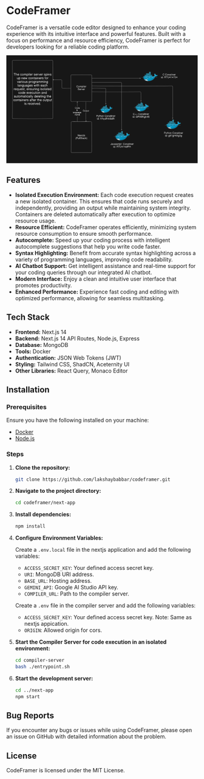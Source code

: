 # CodeFramer

CodeFramer is a versatile code editor designed to enhance your coding experience with its intuitive interface and powerful features. Built with a focus on performance and resource efficiency, CodeFramer is perfect for developers looking for a reliable coding platform.

<img src="./assets/arch.png" alt="CodeFramer Architecture" width="600px">

## Features

- **Isolated Execution Environment:** Each code execution request creates a new isolated container. This ensures that code runs securely and independently, providing an output while maintaining system integrity. Containers are deleted automatically after execution to optimize resource usage.
- **Resource Efficient:** CodeFramer operates efficiently, minimizing system resource consumption to ensure smooth performance.
- **Autocomplete:** Speed up your coding process with intelligent autocomplete suggestions that help you write code faster.
- **Syntax Highlighting:** Benefit from accurate syntax highlighting across a variety of programming languages, improving code readability.
- **AI Chatbot Support:** Get intelligent assistance and real-time support for your coding queries through our integrated AI chatbot.
- **Modern Interface:** Enjoy a clean and intuitive user interface that promotes productivity.
- **Enhanced Performance:** Experience fast coding and editing with optimized performance, allowing for seamless multitasking.

## Tech Stack

- **Frontend:** Next.js 14
- **Backend:** Next.js 14 API Routes, Node.js, Express
- **Database:** MongoDB
- **Tools:** Docker
- **Authentication:** JSON Web Tokens (JWT)
- **Styling:** Tailwind CSS, ShadCN, Aceternity UI
- **Other Libraries:** React Query, Monaco Editor

## Installation

### Prerequisites

Ensure you have the following installed on your machine:

- [Docker](https://www.docker.com/get-started)
- [Node.js](https://nodejs.org/en/download/)

### Steps

1.  **Clone the repository:**

    ```bash
    git clone https://github.com/lakshaybabbar/codeframer.git
    ```

2.  **Navigate to the project directory:**

    ```bash
    cd codeframer/next-app
    ```

3.  **Install dependencies:**

    ```bash
    npm install
    ```

4.  **Configure Environment Variables:**

    Create a `.env.local` file in the nextjs application and add the following variables:

    - `ACCESS_SECRET_KEY`: Your defined access secret key.
    - `URI`: MongoDB URI address.
    - `BASE_URL`: Hosting address.
    - `GEMINI_API`: Google AI Studio API key.
    - `COMPILER_URL`: Path to the compiler server.

    Create a `.env` file in the compiler server and add the following variables:

    - `ACCESS_SECRET_KEY`: Your defined access secret key. Note: Same as nextjs appication.
    - `ORIGIN`: Allowed origin for cors.

5.  **Start the Compiler Server for code execution in an isolated environment:**

    ```bash
    cd compiler-server
    bash ./entrypoint.sh
    ```

6.  **Start the development server:**

    ```bash
    cd ../next-app
    npm start
    ```

## Bug Reports

If you encounter any bugs or issues while using CodeFramer, please open an issue on GitHub with detailed information about the problem.

## License

CodeFramer is licensed under the MIT License.
